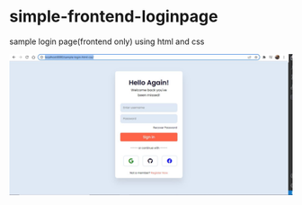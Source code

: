 # simple-frontend-loginpage
sample login page(frontend only) using html and css

<img src="login.JPG" alt="Illustration img for login" title="Login page frontend only">
